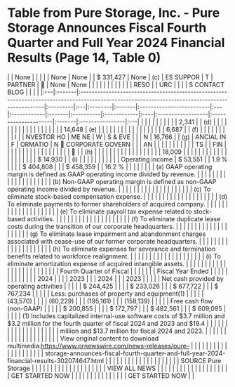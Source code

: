 # Table from Pure Storage, Inc. - Pure Storage Announces Fiscal Fourth Quarter and Full Year 2024 Financial Results (Page 14, Table 0)

|    | None   |                                                                                                                                                |          |    |         | None   | None                     |    | $ 331,427   | None   | (c)       | ES SUPPOR   | T   | PARTNER           |                     | None   | None            |    |
|    |        |                                                                                                                                                |          |    |         |        |                          |    | RESO        |        | URC       |             |     |                   | S CONTACT BLOG       |        |                 |    |
|:---|:-------|:-----------------------------------------------------------------------------------------------------------------------------------------------|:---------|:---|:--------|:-------|:-------------------------|:---|:------------|:-------|:----------|:------------|:----|:------------------|:---------------------|:-------|:----------------|:---|
|    |        |                                                                                                                                                |          |    |         |        |                          |    | 2,341       |        | (d)       |             |     |                   |                      |        |                 |    |
|    |        |                                                                                                                                                |          |    |         |        |                          |    |             | 14,648 | (e)       |             |     |                   |                      |        |                 |    |
|    |        |                                                                                                                                                |          |    |         |        |                          |    | 6,687       |        | (f)       |             |     |                   |                      |        |                 |    |
| I  |        | NVESTOR HO                                                                                                                                     | ME NE    | W  | S & EVE |        |                          | N  | 16,766      |        | (g)       | ANCIAL IN   | F   | ORMATIO           | N  CORPORATE GOVERN |        |                 | AN |
|    |        |                                                                                                                                                |          |    |         |        |                          |    | TS          |        | FIN       |             |     |                   |                      |        |                 |    |
|    |        |                                                                                                                                                |          |    |         |        |                          |    |            |        | (h)       |             |     |                   |                      |        |                 |    |
|    |        |                                                                                                                                                |          |    |         |        |                          |    | 18,009      |        |           |             |     |                   |                      |        |                 |    |
|    |        |                                                                                                                                                |          |    |         |        |                          |    | $ 14,930    |        | (i)       |             |     |                   |                      |        |                 |    |
|    |        | Operating income                                                                                                                               | $ 53,551 |    | 1.9 %   |        |                          |    | $ 404,808   |        |           | $ 458,359   |     | 16.2 %            |                      |        |                 |    |
|    |        | (a) GAAP operating margin is defined as GAAP operating income divided by revenue.                                                              |          |    |         |        |                          |    |             |        |           |             |     |                   |                      |        |                 |    |
|    |        | (b) Non-GAAP operating margin is defined as non-GAAP operating income divided by revenue.                                                      |          |    |         |        |                          |    |             |        |           |             |     |                   |                      |        |                 |    |
|    |        | (c) To eliminate stock-based compensation expense.                                                                                             |          |    |         |        |                          |    |             |        |           |             |     |                   |                      |        |                 |    |
|    |        | (d) To eliminate payments to former shareholders of acquired company.                                                                          |          |    |         |        |                          |    |             |        |           |             |     |                   |                      |        |                 |    |
|    |        | (e) To eliminate payroll tax expense related to stock-based activities.                                                                        |          |    |         |        |                          |    |             |        |           |             |     |                   |                      |        |                 |    |
|    |        | (f) To eliminate duplicate lease costs during the transition of our corporate headquarters.                                                    |          |    |         |        |                          |    |             |        |           |             |     |                   |                      |        |                 |    |
|    |        | (g) To eliminate lease impairment and abandonment charges associated with cease-use of our former corporate headquarters.                      |          |    |         |        |                          |    |             |        |           |             |     |                   |                      |        |                 |    |
|    |        | (h) To eliminate expenses for severance and termination benefits related to workforce realignment.                                             |          |    |         |        |                          |    |             |        |           |             |     |                   |                      |        |                 |    |
|    |        | (i) To eliminate amortization expense of acquired intangible assets.                                                                           |          |    |         |        |                          |    |             |        |           |             |     |                   |                      |        |                 |    |
|    |        |                                                                                                                                                |          |    |         |        | Fourth Quarter of Fiscal |    |             |        |           |             |     | Fiscal Year Ended |                      |        |                 |    |
|    |        |                                                                                                                                                |          |    |         |        | 2024                     |    |             |        | 2023      |             |     | 2024              |                      |        | 2023            |    |
|    |        | Net cash provided by operating activities                                                                                                      |          |    |         |        | $ 244,425                |    |             |        | $ 233,026 |             |     | $ 677,722         |                      |        | $ 767,234       |    |
|    |        | Less: purchases of property and equipment(1)                                                                                                   |          |    |         |        | (43,570)                 |    |             |        | (60,229)  |             |     | (195,161)         |                      |        | (158,139)       |    |
|    |        | Free cash flow (non-GAAP)                                                                                                                      |          |    |         |        | $ 200,855                |    |             |        | $ 172,797 |             |     | $ 482,561         |                      |        | $ 609,095       |    |
|    |        | (1) Includes capitalized internal-use software costs of $3.7 million and $3.2 million for the fourth quarter of fiscal 2024 and 2023 and $19.4 |          |    |         |        |                          |    |             |        |           |             |     |                   |                      |        |                 |    |
|    |        | million and $13.7 million for fiscal 2024 and 2023.                                                                                            |          |    |         |        |                          |    |             |        |           |             |     |                   |                      |        |                 |    |
|    |        | View original content to download multimedia:https://www.prnewswire.com/news-releases/pure-                                                    |          |    |         |        |                          |    |             |        |           |             |     |                   |                      |        |                 |    |
|    |        | storage-announces-fiscal-fourth-quarter-and-full-year-2024-financial-results-302074647.html                                                    |          |    |         |        |                          |    |             |        |           |             |     |                   |                      |        |                 |    |
|    |        | SOURCE Pure Storage                                                                                                                            |          |    |         |        |                          |    |             |        |           |             |     |                   |                      |        |                 |    |
|    |        | VIEW ALL NEWS                                                                                                                                  |          |    |         |        |                          |    |             |        |           |             |     |                   |                      |        |                 |    |
|    |        | GET STARTED NOW                                                                                                                                |          |    |         |        |                          |    |             |        |           |             |     |                   |                      |        | GET STARTED NOW |    |